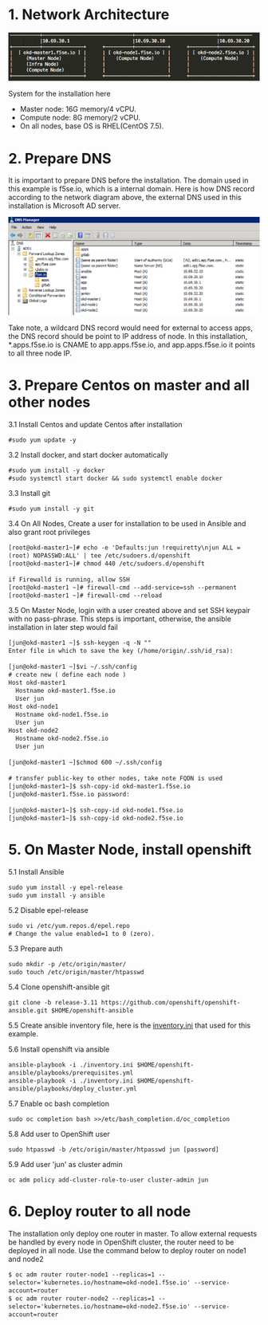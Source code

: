 # 1. Network Architecture

  ![](https://github.com/cjunwchen/installokd311/blob/master/images/network_diagram.png)
  
  System for the installation here
  * Master node: 16G memory/4 vCPU.
  * Compute node: 8G memory/2 vCPU.
  * On all nodes, base OS is RHEL(CentOS 7.5).

# 2. Prepare DNS

It is important to prepare DNS before the installation. The domain used in this example is f5se.io, which is a internal   domain. Here is how DNS record according to the network diagram above, the external DNS used in this installation is Microsoft AD server. 

![](https://github.com/cjunwchen/installokd311/blob/master/images/dnsad.png)

Take note, a wildcard DNS record would need for external to access apps, the DNS record should be point to IP address of node. In this installation, \*.apps.f5se.io is CNAME to app.apps.f5se.io, and app.apps.f5se.io it points to all three node IP.  

# 3. Prepare Centos on master and all other nodes

3.1 Install Centos and update Centos after installation

	#sudo yum update -y
  
3.2 Install docker, and start docker automatically

	#sudo yum install -y docker
	#sudo systemctl start docker && sudo systemctl enable docker

3.3 Install git

	#sudo yum install -y git

3.4 On All Nodes, Create a user for installation to be used in Ansible and also grant root privileges

	[root@okd-master1~]# echo -e 'Defaults:jun !requiretty\njun ALL = (root) NOPASSWD:ALL' | tee /etc/sudoers.d/openshift 
	[root@okd-master1~]# chmod 440 /etc/sudoers.d/openshift 

	if Firewalld is running, allow SSH
	[root@okd-master1 ~]# firewall-cmd --add-service=ssh --permanent 
	[root@okd-master1 ~]# firewall-cmd --reload 
	
3.5 On Master Node, login with a user created above and set SSH keypair with no pass-phrase. This steps is important, otherwise, the ansible installation in later step would fail

	[jun@okd-master1 ~]$ ssh-keygen -q -N "" 
	Enter file in which to save the key (/home/origin/.ssh/id_rsa):

	[jun@okd-master1 ~]$vi ~/.ssh/config
	# create new ( define each node )
	Host okd-master1
	  Hostname okd-master1.f5se.io
	  User jun
	Host okd-node1
	  Hostname okd-node1.f5se.io
	  User jun
	Host okd-node2
	  Hostname okd-node2.f5se.io
	  User jun
	  
	[jun@okd-master1 ~]$chmod 600 ~/.ssh/config
	
	# transfer public-key to other nodes, take note FQDN is used
	[jun@okd-master1~]$ ssh-copy-id okd-master1.f5se.io 
	[jun@okd-master1.f5se.io password: 

	[jun@okd-master1~]$ ssh-copy-id okd-node1.f5se.io 
	[jun@okd-master1~]$ ssh-copy-id okd-node2.f5se.io 

# 5. On Master Node, install openshift

5.1 Install Ansible

	sudo yum install -y epel-release
	sudo yum install -y ansible

5.2 Disable epel-release
	
	sudo vi /etc/yum.repos.d/epel.repo
	# Change the value enabled=1 to 0 (zero).

5.3 Prepare auth
	
	sudo mkdir -p /etc/origin/master/
	sudo touch /etc/origin/master/htpasswd

5.4 Clone openshift-ansible git 
	
	git clone -b release-3.11 https://github.com/openshift/openshift-ansible.git $HOME/openshift-ansible
	
5.5 Create ansible inventory file, here is the [inventory.ini](https://github.com/cjunwchen/installokd311/blob/master/inventory.ini) that used for this example.
	
5.6 Install openshift via ansible

	ansible-playbook -i ./inventory.ini $HOME/openshift-ansible/playbooks/prerequisites.yml
	ansible-playbook -i ./inventory.ini $HOME/openshift-ansible/playbooks/deploy_cluster.yml

5.7 Enable oc bash completion 

	sudo oc completion bash >>/etc/bash_completion.d/oc_completion

5.8 Add user to OpenShift user

	sudo htpasswd -b /etc/origin/master/htpasswd jun [password]

5.9 Add user 'jun' as cluster admin

	oc adm policy add-cluster-role-to-user cluster-admin jun
	
# 6. Deploy router to all node

The installation only deploy one router in master. To allow external requests be handled by every node in OpenShift cluster, the router need to be deployed in all node. Use the command below to deploy router on node1 and node2

	$ oc adm router router-node1 --replicas=1 --selector='kubernetes.io/hostname=okd-node1.f5se.io' --service-account=router
	$ oc adm router router-node2 --replicas=1 --selector='kubernetes.io/hostname=okd-node2.f5se.io' --service-account=router







  


